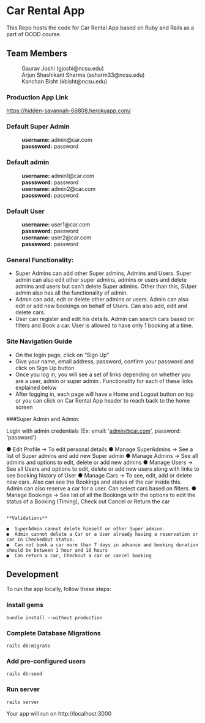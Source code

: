 # Car Rental App
This Repo hosts the code for Car Rental App based on Ruby and Rails as a part of OODD course.

## Team Members
<dd>Gaurav Joshi (gjoshi@ncsu.edu)</dd>
<dd>Arjun Shashikant Sharma (asharm33@ncsu.edu)</dd>
<dd>Kanchan Bisht (kbisht@ncsu.edu)</dd>

### Production App Link
https://hidden-savannah-66808.herokuapp.com/

### Default Super Admin
<dd><b>username:</b> admin@car.com</dd>
<dd><b>passsword:</b> password</dd>

### Default admin
<dd><b>username:</b> admin1@car.com</dd>
<dd><b>passsword:</b> password</dd>

<dd><b>username:</b> admin2@car.com</dd>
<dd><b>passsword:</b> password</dd>

### Default User
<dd><b>username:</b> user1@car.com</dd>
<dd><b>passsword:</b> password</dd>

<dd><b>username:</b> user2@car.com</dd>
<dd><b>passsword:</b> password</dd>

### General Functionality:

* Super Admins can add other Super admins, Admins and Users. Super admin can also edit other super admins, admins or users and delete admins and users but can't delete Super admins. Other than this, SUper admin also has all the functionality of admin.
* Admin can add, edit or delete other admins or users. Admin can also edit or add new bookings on behalf of Users. Can also add, edit and delete cars.
* User can register and edit his details. Admin can search cars based on filters and Book a car. User is allowed to have only 1 booking at a time.

### Site Navigation Guide 

* On the login page, click on “Sign Up”
* Give your name, email address, password, confirm your password and click on Sign Up button
* Once you log in, you will see a set of links depending on whether you are a user, admin or super admin . Functionality for each of these links explained below
* After logging in, each page will have a Home and Logout button on top or you can click on Car Rental App header to reach back to the home screen

###Super Admin and Admin:

Login with admin credentials (Ex: email: 'admin@car.com', password: 'password')

● Edit Profile -> To edit personal details
● Manage SuperAdmins -> See a list of Super admins and add new Super admin
● Manage Admins -> See all admins and options to edit, delete or add new admins
● Manage Users -> See all Users and options to edit, delete or add new users along with links to see booking history of User
● Manage Cars -> To see, edit, add or delete new cars. Also can see the Bookings and status of the car inside this. Admin can also reserve a car for a user. Can select cars based on filters.
● Manage Bookings -> See list of all the Bookings with the options to edit the status of a Booking (Timing), Check out Cancel or Return the car
```

**Validations**

●  SuperAdmin cannot delete himself or other Super admins.
●  Admin cannot delete a Car or a User already having a reservation or car in CheckedOut status.
●  Can not book a car more than 7 days in advance and booking duration should be between 1 hour and 10 hours
●  Can return a car, Checkout a car or cancel booking
```

## Development
To run the app locally, follow these steps:

### Install gems
```
bundle install --without production
```

### Complete Database Migrations
```
rails db:migrate
```

### Add pre-configured users
```
rails db:seed
```

### Run server
```
rails server
```

Your app will run on http://localhost:3000
```
